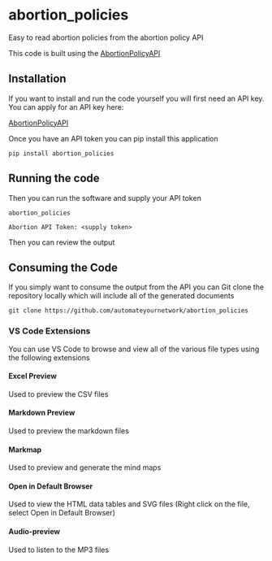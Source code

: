 # abortion_policies
Easy to read abortion policies from the abortion policy API

This code is built using the [AbortionPolicyAPI](https://www.abortionpolicyapi.com/)

## Installation
If you want to install and run the code yourself you will first need an API key. You can apply for an API key here:

[AbortionPolicyAPI](https://www.abortionpolicyapi.com/request-access)

Once you have an API token you can pip install this application

```console
pip install abortion_policies
```

## Running the code
Then you can run the software and supply your API token

```console
abortion_policies 

Abortion API Token: <supply token>
```

Then you can review the output

## Consuming the Code
If you simply want to consume the output from the API you can Git clone the repository locally which will include all of the generated documents

```console
git clone https://github.com/automateyournetwork/abortion_policies
```
### VS Code Extensions
You can use VS Code to browse and view all of the various file types using the following extensions 
#### Excel Preview
Used to preview the CSV files 
#### Markdown Preview
Used to preview the markdown files
#### Markmap
Used to preview and generate the mind maps
#### Open in Default Browser
Used to view the HTML data tables and SVG files 
(Right click on the file, select Open in Default Browser)

#### Audio-preview
Used to listen to the MP3 files